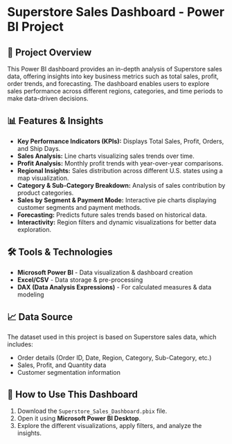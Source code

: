 
# Superstore Sales Dashboard - Power BI Project

## 📌 Project Overview
This Power BI dashboard provides an in-depth analysis of Superstore sales data, offering insights into key business metrics such as total sales, profit, order trends, and forecasting. The dashboard enables users to explore sales performance across different regions, categories, and time periods to make data-driven decisions.

## 📊 Features & Insights
- **Key Performance Indicators (KPIs):** Displays Total Sales, Profit, Orders, and Ship Days.
- **Sales Analysis:** Line charts visualizing sales trends over time.
- **Profit Analysis:** Monthly profit trends with year-over-year comparisons.
- **Regional Insights:** Sales distribution across different U.S. states using a map visualization.
- **Category & Sub-Category Breakdown:** Analysis of sales contribution by product categories.
- **Sales by Segment & Payment Mode:** Interactive pie charts displaying customer segments and payment methods.
- **Forecasting:** Predicts future sales trends based on historical data.
- **Interactivity:** Region filters and dynamic visualizations for better data exploration.

## 🛠 Tools & Technologies
- **Microsoft Power BI** - Data visualization & dashboard creation
- **Excel/CSV** - Data storage & pre-processing
- **DAX (Data Analysis Expressions)** - For calculated measures & data modeling

## 📈 Data Source
The dataset used in this project is based on Superstore sales data, which includes:
- Order details (Order ID, Date, Region, Category, Sub-Category, etc.)
- Sales, Profit, and Quantity data
- Customer segmentation information

## 🚀 How to Use This Dashboard
1. Download the `Superstore_Sales_Dashboard.pbix` file.
2. Open it using **Microsoft Power BI Desktop**.
3. Explore the different visualizations, apply filters, and analyze the insights.


